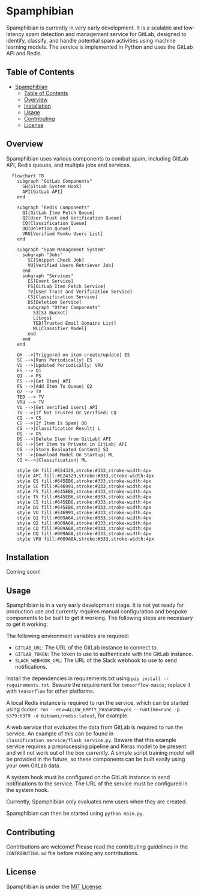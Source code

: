 # Spamphibian

Spamphibian is currently in very early development. It is a scalable and low-latency spam detection and management service for GitLab, designed to identify, classify, and handle potential spam activities using machine learning models. The service is implemented in Python and uses the GitLab API and Redis.

## Table of Contents

- [Spamphibian](#spamphibian)
  - [Table of Contents](#table-of-contents)
  - [Overview](#overview)
  - [Installation](#installation)
  - [Usage](#usage)
  - [Contributing](#contributing)
  - [License](#license)

## Overview

Spamphibian uses various components to combat spam, including GitLab API, Redis queues, and multiple jobs and services.

```mermaid
  flowchart TB
    subgraph "GitLab Components"
      GH[GitLab System Hook]
      API[GitLab API]
    end

    subgraph "Redis Components"
      Q1[GitLab Item Fetch Queue]
      Q2[User Trust and Verification Queue]
      CQ[Classification Queue]
      DQ[Deletion Queue]
      VRU[Verified Renku Users List]
    end

    subgraph "Spam Management System"
      subgraph "Jobs"
        SC[Snippet Check Job]
        VU[Verified Users Retriever Job]
      end
      subgraph "Services"
        ES[Event Service]
        FS[GitLab Item Fetch Service]
        TV[User Trust and Verification Service]
        CS[Classification Service]
        DS[Deletion Service]
        subgraph "Other Components"
          S3[S3 Bucket]
          L[Logs]
          TED[Trusted Email Domains List]
          ML[Classifier Model]
        end
      end
    end

    GH -->|Triggered on item create/update| ES
    SC -->|Runs Periodically| ES
    VU -->|Updated Periodically| VRU
    ES --> Q1
    Q1 --> FS
    FS -->|Get Item| API
    FS -->|Add Item To Queue| Q2
    Q2 --> TV
    TED --> TV 
    VRU --> TV 
    VU -->|Get Verified Users| API
    TV -->|If Not Trusted Or Verified| CQ
    CQ --> CS
    CS -->|If Item Is Spam| DQ
    CS -->|Classification Result| L
    DQ --> DS
    DS -->|Delete Item from GitLab| API
    DS -->|Set Item to Private in GitLab| API
    CS -->|Store Evaluated Content| S3
    S3 -->|Download Model On Startup| ML
    CS <-->|Classification| ML
    
    style GH fill:#E24329,stroke:#333,stroke-width:4px
    style API fill:#E24329,stroke:#333,stroke-width:4px
    style ES fill:#645EB6,stroke:#333,stroke-width:4px
    style SC fill:#E46991,stroke:#333,stroke-width:4px
    style FS fill:#645EB6,stroke:#333,stroke-width:4px
    style TV fill:#645EB6,stroke:#333,stroke-width:4px
    style CS fill:#645EB6,stroke:#333,stroke-width:4px
    style DS fill:#645EB6,stroke:#333,stroke-width:4px
    style VU fill:#E46991,stroke:#333,stroke-width:4px
    style Q1 fill:#009A6A,stroke:#333,stroke-width:4px
    style Q2 fill:#009A6A,stroke:#333,stroke-width:4px
    style CQ fill:#009A6A,stroke:#333,stroke-width:4px
    style DQ fill:#009A6A,stroke:#333,stroke-width:4px
    style VRU fill:#009A6A,stroke:#333,stroke-width:4px
```

## Installation

Coming soon!

## Usage

Spamphibian is in a very early development stage. It is not yet ready for production use and currently requires manual configuration and bespoke components to be built to get it working. The following steps are necessary to get it working:

The following environment variables are required:

- `GITLAB_URL`: The URL of the GitLab instance to connect to.
- `GITLAB_TOKEN`: The token to use to authenticate with the GitLab instance.
- `SLACK_WEBHOOK_URL`: The URL of the Slack webhook to use to send notifications.

Install the dependencies in requirements.txt using `pip install -r requirements.txt`. Beware the requirement for `tensorflow-macos`; replace it with `tensorflow` for other platforms.

A local Redis instance is required to run the service, which can be started using `docker run --env=ALLOW_EMPTY_PASSWORD=yes --runtime=runc -p 6379:6379 -d bitnami/redis:latest`, for example.

A web service that evaluates the data from GitLab is required to run the service. An example of this can be found in `classification_service/flask_service.py`. Beware that this example service requires a preprocessing pipeline and Keras model to be present and will not work out of the box currently. A simple script training model will be provided in the future, so these components can be built easily using your own GitLab data.

A system hook must be configured on the GitLab instance to send notifications to the service. The URL of the service must be configured in the system hook.

Currently, Spamphibian only evaluates new users when they are created.

Spamphibian can then be started using `python main.py`.

## Contributing

Contributions are welcome! Please read the contributing guidelines in the `CONTRIBUTING.md` file before making any contributions.

## License

Spamphibian is under the [MIT License](LICENSE).
